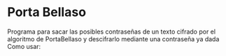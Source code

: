 # Porta Bellaso

Programa para sacar las posibles contraseñas de un texto cifrado por el algoritmo de PortaBellaso y descifrarlo mediante una contraseña ya dada
Como usar:
